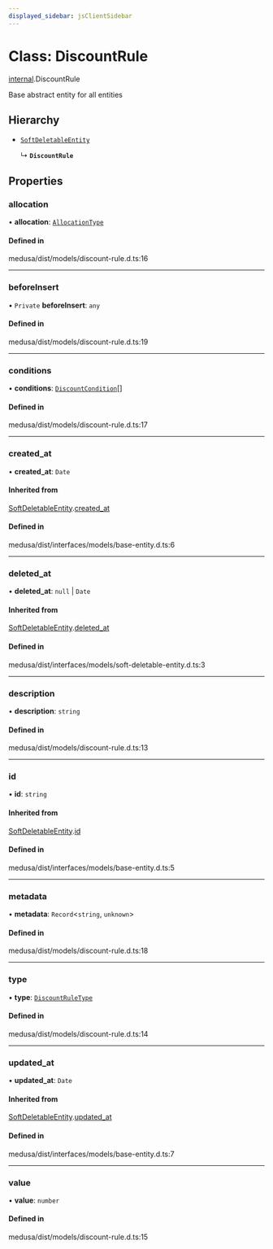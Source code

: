 ```yaml
---
displayed_sidebar: jsClientSidebar
---
```


# Class: DiscountRule

[internal](../modules/internal.md).DiscountRule

Base abstract entity for all entities

## Hierarchy

- [`SoftDeletableEntity`](internal.SoftDeletableEntity.md)

  ↳ **`DiscountRule`**

## Properties

### allocation

• **allocation**: [`AllocationType`](../enums/internal.AllocationType.md)

#### Defined in

medusa/dist/models/discount-rule.d.ts:16

___

### beforeInsert

• `Private` **beforeInsert**: `any`

#### Defined in

medusa/dist/models/discount-rule.d.ts:19

___

### conditions

• **conditions**: [`DiscountCondition`](internal.DiscountCondition.md)[]

#### Defined in

medusa/dist/models/discount-rule.d.ts:17

___

### created\_at

• **created\_at**: `Date`

#### Inherited from

[SoftDeletableEntity](internal.SoftDeletableEntity.md).[created_at](internal.SoftDeletableEntity.md#created_at)

#### Defined in

medusa/dist/interfaces/models/base-entity.d.ts:6

___

### deleted\_at

• **deleted\_at**: ``null`` \| `Date`

#### Inherited from

[SoftDeletableEntity](internal.SoftDeletableEntity.md).[deleted_at](internal.SoftDeletableEntity.md#deleted_at)

#### Defined in

medusa/dist/interfaces/models/soft-deletable-entity.d.ts:3

___

### description

• **description**: `string`

#### Defined in

medusa/dist/models/discount-rule.d.ts:13

___

### id

• **id**: `string`

#### Inherited from

[SoftDeletableEntity](internal.SoftDeletableEntity.md).[id](internal.SoftDeletableEntity.md#id)

#### Defined in

medusa/dist/interfaces/models/base-entity.d.ts:5

___

### metadata

• **metadata**: `Record`<`string`, `unknown`\>

#### Defined in

medusa/dist/models/discount-rule.d.ts:18

___

### type

• **type**: [`DiscountRuleType`](../enums/internal.DiscountRuleType.md)

#### Defined in

medusa/dist/models/discount-rule.d.ts:14

___

### updated\_at

• **updated\_at**: `Date`

#### Inherited from

[SoftDeletableEntity](internal.SoftDeletableEntity.md).[updated_at](internal.SoftDeletableEntity.md#updated_at)

#### Defined in

medusa/dist/interfaces/models/base-entity.d.ts:7

___

### value

• **value**: `number`

#### Defined in

medusa/dist/models/discount-rule.d.ts:15
